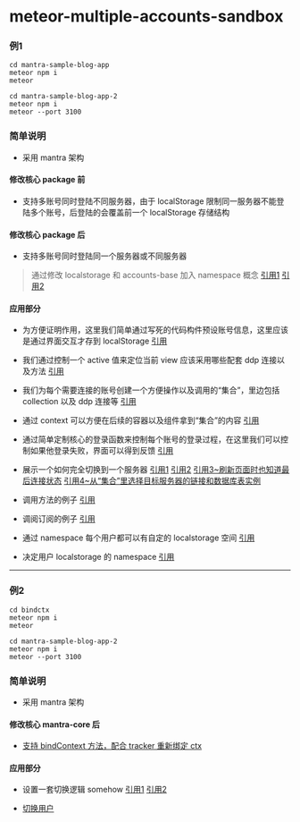 # meteor-multiple-accounts-sandbox

### 例1

```
cd mantra-sample-blog-app
meteor npm i
meteor
```

```
cd mantra-sample-blog-app-2
meteor npm i
meteor --port 3100
```

### 简单说明

- 采用 mantra 架构

#### 修改核心 package 前

- 支持多账号同时登陆不同服务器，由于 localStorage 限制同一服务器不能登陆多个账号，后登陆的会覆盖前一个 localStorage 存储结构

#### 修改核心 package 后

- 支持多账号同时登陆同一个服务器或不同服务器

> 通过修改 localstorage 和 accounts-base 加入 namespace 概念 [引用1](https://github.com/crapthings/meteor-multiple-accounts-sandbox/blob/master/mantra-sample-blog-app/packages/localstorage/localstorage.js#L68) [引用2](https://github.com/crapthings/meteor-multiple-accounts-sandbox/blob/master/mantra-sample-blog-app/packages/accounts-base/accounts_client.js#L495)

#### 应用部分

- 为方便证明作用，这里我们简单通过写死的代码构件预设账号信息，这里应该是通过界面交互才存到 localStorage [引用](https://github.com/crapthings/meteor-multiple-accounts-sandbox/blob/master/mantra-sample-blog-app/client/configs/context.js#L10)

- 我们通过控制一个 active 值来定位当前 view 应该采用哪些配套 ddp 连接以及方法 [引用](https://github.com/crapthings/meteor-multiple-accounts-sandbox/blob/master/mantra-sample-blog-app/client/configs/context.js#L25)

- 我们为每个需要连接的账号创建一个方便操作以及调用的“集合”，里边包括 collection 以及 ddp 连接等 [引用](https://github.com/crapthings/meteor-multiple-accounts-sandbox/blob/master/mantra-sample-blog-app/client/configs/context.js#L34)

- 通过 context 可以方便在后续的容器以及组件拿到“集合”的内容 [引用](https://github.com/crapthings/meteor-multiple-accounts-sandbox/blob/master/mantra-sample-blog-app/client/configs/context.js#L48)

- 通过简单定制核心的登录函数来控制每个账号的登录过程，在这里我们可以控制如果他登录失败，界面可以得到反馈 [引用](https://github.com/crapthings/meteor-multiple-accounts-sandbox/blob/master/mantra-sample-blog-app/client/configs/context.js#L60)

- 展示一个如何完全切换到一个服务器 [引用1](https://github.com/crapthings/meteor-multiple-accounts-sandbox/blob/master/mantra-sample-blog-app/client/modules/core/components/switch.js#L26) [引用2](https://github.com/crapthings/meteor-multiple-accounts-sandbox/blob/master/mantra-sample-blog-app/client/modules/core/actions/accounts.js#L2) [引用3~刷新页面时也知道最后连接状态](https://github.com/crapthings/meteor-multiple-accounts-sandbox/blob/master/mantra-sample-blog-app/client/configs/context.js#L43) [引用4~从“集合”里选择目标服务器的链接和数据库表实例](https://github.com/crapthings/meteor-multiple-accounts-sandbox/blob/master/mantra-sample-blog-app/client/modules/core/containers/postlist.js#L6)

- 调用方法的例子 [引用](https://github.com/crapthings/meteor-multiple-accounts-sandbox/blob/master/mantra-sample-blog-app/client/modules/core/actions/posts.js#L13)

- 调阅订阅的例子 [引用](https://github.com/crapthings/meteor-multiple-accounts-sandbox/blob/master/mantra-sample-blog-app/client/modules/core/containers/postlist.js#L10)

- 通过 namespace 每个用户都可以有自定的 localstorage 空间 [引用](https://github.com/crapthings/meteor-multiple-accounts-sandbox/blob/master/mantra-sample-blog-app/client/configs/context.js#L20)

- 决定用户 localstorage 的 namespace [引用](https://github.com/crapthings/meteor-multiple-accounts-sandbox/blob/master/mantra-sample-blog-app/client/configs/context.js#L37)

---

### 例2

```
cd bindctx
meteor npm i
meteor
```

```
cd mantra-sample-blog-app-2
meteor npm i
meteor --port 3100
```

### 简单说明

- 采用 mantra 架构

#### 修改核心 mantra-core 后

- [支持 bindContext 方法，配合 tracker 重新绑定 ctx](https://github.com/crapthings/meteor-multiple-accounts-sandbox/blob/master/bindctx/imports/react-deps/packages/mantra-core/src/app.js#L36)

#### 应用部分

- 设置一套切换逻辑 somehow [引用1](https://github.com/crapthings/meteor-multiple-accounts-sandbox/blob/master/bindctx/client/main.js#L23) [引用2](https://github.com/crapthings/meteor-multiple-accounts-sandbox/blob/master/bindctx/client/main.js#L41)

- [切换用户](https://github.com/crapthings/meteor-multiple-accounts-sandbox/blob/master/bindctx/client/modules/core/components/main_layout.js#L11)
